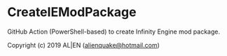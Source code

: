 # CreateIEModPackage

GitHub Action (PowerShell-based) to create Infinity Engine mod package.

Copyright (c) 2019 AL|EN (alienquake@hotmail.com)